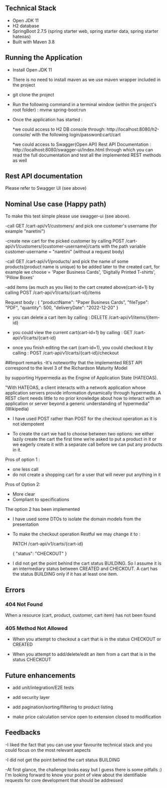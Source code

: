 ## Technical Stack

* Open JDK 11
* H2 database
* SpringBoot 2.7.5 (spring starter web, spring starter data, spring starter hateoas)
* Built with Maven 3.8 

## Running the Application

- Install Open JDK 11

- There is no need to install maven as we use maven wrapper included in the project

- git clone the project

- Run the following command in a terminal window (within the project's root folder) : mvnw spring-boot:run 

- Once the application has started :

  *we could access to H2 DB console through: http://localhost:8080/h2-console/ 
   with the following login/password:cart/cart

  *we could access to Swagger(Open API) Rest API Documentation : http://localhost:8080/swagger-ui/index.html
   through which you can read the full documentation and test all the implemented REST methods as well

## Rest API documentation
Please refer to Swagger UI (see above)	

## Nominal Use case (Happy path)

To make this test simple please use swagger-ui (see above).

-call GET /cart-api/v1/customers/ and pick one customer's username (for example "naretini")

-create new cart for the picked customer by calling POST /cart-api/v1/customers/{customer-username}/carts 
with the path variable customer-username = "naretini" (without a request body)

-call GET /cart-api/v1/products/ and pick the name of some products(product name is unique)
to be added later to the created cart, for example we choose = 'Paper Business Cards', 'Digitally Printed T-shirts', 'Pillow Boxes'

-add items (as much as you like) to the cart created above(cart-id=1) 
by calling POST /cart-api/v1/carts/{cart-id}/items

Request body :
{
  "productName": "Paper Business Cards",
  "fileType": "PDF",
  "quantity": 500,
  "deliveryDate": "2022-12-20"
}

- you can delete a cart item by calling : DELETE /cart-api/v1/items/{item-id}

- you could view the current cart(cart-id=1)  by calling : GET /cart-api/v1/carts/{cart-id}

- once you finish editing the cart (cart-id=1), you could checkout it by calling :
 POST /cart-api/v1/carts/{cart-id}/checkout

##Import remarks
-It's noteworthy that the implemented REST API correspond to the level 3 of the Richardson Maturity Model

by supporting Hypermedia as the Engine of Application State (HATEOAS).

"With HATEOAS, a client interacts with a network application whose application servers provide information dynamically through hypermedia. A REST client needs little to no prior knowledge about how to interact with an application or server beyond a generic understanding of hypermedia"(Wikipedia)

- I have used POST rather than POST for the checkout operation as it is not idempotent

- To create the cart we had to choose between two options: we either lazily create the cart the first time we’re asked to put a product in it or we eagerly create it with a separate call before we can put any products in it.

Pros of option 1 :
 - one less call
 - do not create a shopping cart for a user that will never put anything in it
 
Pros of Option 2:
 - More clear
 - Compliant to specifications
 
 The option 2 has been implemented
 

- I have used some DTOs to isolate the domain models from the presentation

- To make the checkout operation Restful we may change it to :

	PATCH /cart-api/v1/carts/{cart-id}
	
	{
	  "status": "CHECKOUT"
	}

- I did not get the point behind the cart status BUILDING. 
  So I assume it is an intermediary status between CREATED and CHECKOUT.
  A cart has the status BUILDING only if it has at least one item.

## Errors

### 404 Not Found
When a resource (cart, product, customer, cart item) has not been found

### 405 Method Not Allowed
- When you attempt to checkout a cart that is in the status CHECKOUT or CREATED

- When you attempt to add/delete/edit an item from a cart that is in the status CHECKOUT

## Future enhancements

- add unit/integration/E2E tests

- add security layer

- add pagination/sorting/filtering to product listing

- make price calculation service open to extension closed to modification

## Feedbacks

-I liked the fact that you can use your favourite technical stack and you could focus on the most relevant aspects

-I did not get the point behind the cart status BUILDING

-At first glance, the challenge looks easy but I guess there is some pitfalls :)
I'm looking forward to know your point of view about the identifiable requests for core development that should be addressed



